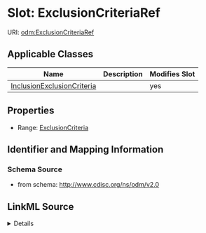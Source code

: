 # Slot: ExclusionCriteriaRef

URI: [odm:ExclusionCriteriaRef](http://www.cdisc.org/ns/odm/v2.0/ExclusionCriteriaRef)



<!-- no inheritance hierarchy -->




## Applicable Classes

| Name | Description | Modifies Slot |
| --- | --- | --- |
[InclusionExclusionCriteria](InclusionExclusionCriteria.md) |  |  yes  |







## Properties

* Range: [ExclusionCriteria](ExclusionCriteria.md)





## Identifier and Mapping Information







### Schema Source


* from schema: http://www.cdisc.org/ns/odm/v2.0




## LinkML Source

<details>
```yaml
name: ExclusionCriteriaRef
from_schema: http://www.cdisc.org/ns/odm/v2.0
rank: 1000
alias: ExclusionCriteriaRef
domain_of:
- InclusionExclusionCriteria
range: ExclusionCriteria

```
</details>